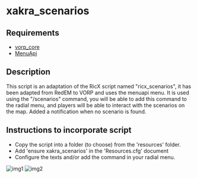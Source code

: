 # xakra_scenarios
## Requirements
- [vorp_core](https://github.com/VORPCORE/vorp-core-lua)
- [MenuApi](https://github.com/VORPCORE/vorp_stores-lua/files/8743531/menuapi.zip)

## Description
This script is an adaptation of the RicX script named "ricx_scenarios", it has been adapted from RedEM to VORP and uses the menuapi menu. It is used using the "/scenarios" command, you will be able to add this command to the radial menu, and players will be able to interact with the scenarios on the map. Added a notification when no scenario is found.

## Instructions to incorporate script
- Copy the script into a folder (to choose) from the 'resources' folder.
- Add 'ensure xakra_scenarios' in the 'Resources.cfg' document
- Configure the texts and/or add the command in your radial menu.

![img1](https://user-images.githubusercontent.com/107937295/182722154-1c2d6250-47a6-4065-9ef2-525afd734066.png)
![img2](https://user-images.githubusercontent.com/107937295/182722155-7db6ada2-6e05-4ec4-85e5-ea956cf3d86b.png)



